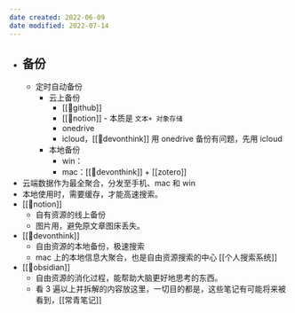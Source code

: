 ```yaml
---
date created: 2022-06-09
date modified: 2022-07-14
---
```

- ## 备份
	- 定时自动备份
		- 云上备份
			- [[🔗github]]
			- [[🤖notion]] - 本质是 `文本+ 对象存储`
			- onedrive
			- icloud，[[🤖devonthink]] 用 onedrive 备份有问题，先用 icloud
		- 本地备份
			- win：
			- mac：[[🤖devonthink]] + [[zotero]]
- 云端数据作为最全聚合，分发至手机、mac 和 win
- 本地使用时，需要缓存，才能高速搜索。
- [[🤖notion]]
	- 自有资源的线上备份
	- 图片用，避免原文章图床丢失。
- [[🤖devonthink]]
	- 自由资源的本地备份，极速搜索
	- mac 上的本地信息大聚合，也是自由资源搜索的中心 [[个人搜索系统]]
- [[🤖obsidian]]
	- 自由资源的消化过程，能帮助大脑更好地思考的东西。
	- 看 3 遍以上并拆解的内容放这里，一切目的都是，这些笔记有可能将来被看到，[[常青笔记]]
